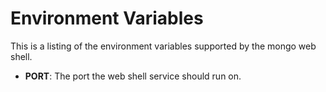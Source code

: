 Environment Variables
=====================
This is a listing of the environment variables supported by the mongo web
shell.

* __PORT__: The port the web shell service should run on.
